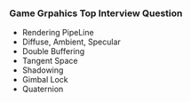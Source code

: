 ### Game Grpahics Top Interview Question

- Rendering PipeLine
- Diffuse, Ambient, Specular 
- Double Buffering
- Tangent Space
- Shadowing
- Gimbal Lock
- Quaternion